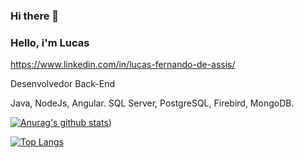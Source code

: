 ### Hi there 👋
### Hello, i'm Lucas
https://www.linkedin.com/in/lucas-fernando-de-assis/

Desenvolvedor Back-End

Java, NodeJs, Angular. 
SQL Server, PostgreSQL, Firebird, MongoDB.

[![Anurag's github stats](https://github-readme-stats.vercel.app/api?username=lucasfernandoassiswebdev&show_icons=true&theme=radical)](https://github.com/lucasfernandoassiswebdev/github-readme-stats&show_icons=true&theme=radical))

[![Top Langs](https://github-readme-stats.vercel.app/api/top-langs/?username=anuraghazra)](https://github.com/anuraghazra/github-readme-stats)
